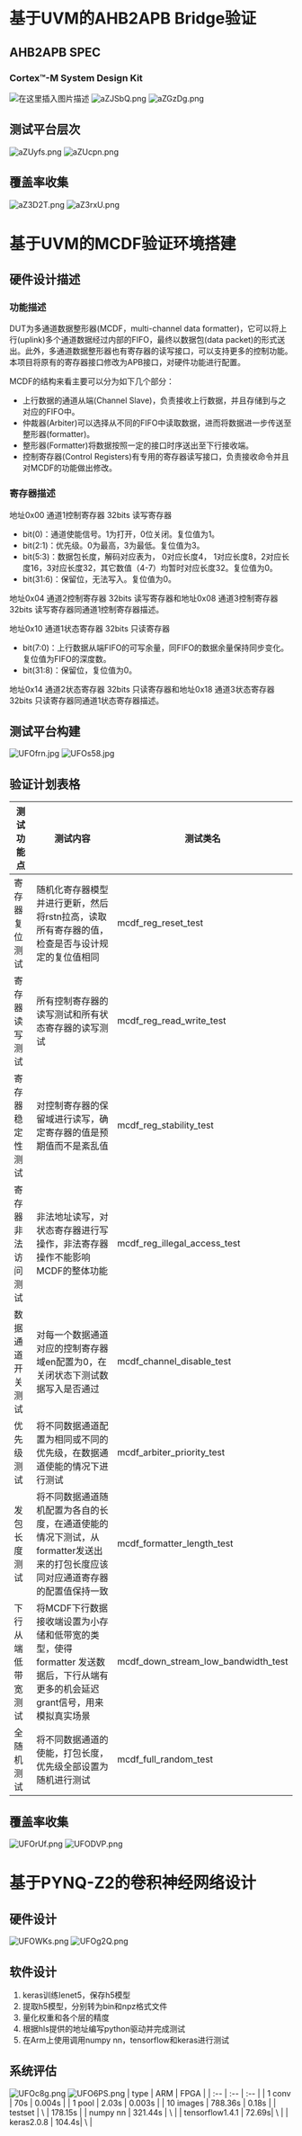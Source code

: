 

# 基于UVM的AHB2APB Bridge验证
## AHB2APB SPEC
### Cortex™-M System Design Kit  
![在这里插入图片描述](https://s1.ax1x.com/2020/07/29/aZ1mt0.png)
![aZJSbQ.png](https://s1.ax1x.com/2020/07/29/aZJSbQ.png)
![aZGzDg.png](https://s1.ax1x.com/2020/07/29/aZGzDg.png)

## 测试平台层次

![aZUyfs.png](https://s1.ax1x.com/2020/07/29/aZUyfs.png)
![aZUcpn.png](https://s1.ax1x.com/2020/07/29/aZUcpn.png)

## 覆盖率收集
![aZ3D2T.png](https://s1.ax1x.com/2020/07/29/aZ3D2T.png)
![aZ3rxU.png](https://s1.ax1x.com/2020/07/29/aZ3rxU.png)

# 基于UVM的MCDF验证环境搭建
## 硬件设计描述
### 功能描述
DUT为多通道数据整形器(MCDF，multi-channel data formatter)，它可以将上行(uplink)多个通道数据经过内部的FIFO，最终以数据包(data packet)的形式送出。此外，多通道数据整形器也有寄存器的读写接口，可以支持更多的控制功能。本项目将原有的寄存器接口修改为APB接口，对硬件功能进行配置。

MCDF的结构来看主要可以分为如下几个部分：

 - 上行数据的通道从端(Channel Slave)，负责接收上行数据，并且存储到与之对应的FIFO中。
 - 仲裁器(Arbiter)可以选择从不同的FIFO中读取数据，进而将数据进一步传送至整形器(formatter)。
 - 整形器(Formatter)将数据按照一定的接口时序送出至下行接收端。
 - 控制寄存器(Control Registers)有专用的寄存器读写接口，负责接收命令并且对MCDF的功能做出修改。
### 寄存器描述
地址0x00 通道1控制寄存器 32bits 读写寄存器
 - bit(0)：通道使能信号。1为打开，0位关闭。复位值为1。
 - bit(2:1)：优先级。0为最高，3为最低。复位值为3。
 - bit(5:3)：数据包长度，解码对应表为， 0对应长度4， 1对应长度8，2对应长度16，3对应长度32，其它数值（4-7）均暂时对应长度32。复位值为0。
 - bit(31:6)：保留位，无法写入。复位值为0。

地址0x04 通道2控制寄存器 32bits 读写寄存器和地址0x08 通道3控制寄存器 32bits 读写寄存器同通道1控制寄存器描述。

 地址0x10 通道1状态寄存器 32bits 只读寄存器
 - bit(7:0)：上行数据从端FIFO的可写余量，同FIFO的数据余量保持同步变化。复位值为FIFO的深度数。
 - bit(31:8)：保留位，复位值为0。

地址0x14 通道2状态寄存器 32bits 只读寄存器和地址0x18 通道3状态寄存器 32bits 只读寄存器同通道1状态寄存器描述。

## 测试平台构建
![UFOfrn.jpg](https://s1.ax1x.com/2020/07/07/UFOfrn.jpg)
![UFOs58.jpg](https://s1.ax1x.com/2020/07/07/UFOs58.jpg)
## 验证计划表格
| 测试功能点 |  测试内容 | 测试类名
|--|--|--|
| 寄存器复位测试 | 随机化寄存器模型并进行更新，然后将rstn拉高，读取所有寄存器的值，检查是否与设计规定的复位值相同 | mcdf_reg_reset_test
| 寄存器读写测试 | 所有控制寄存器的读写测试和所有状态寄存器的读写测试 | mcdf_reg_read_write_test
| 寄存器稳定性测试 | 对控制寄存器的保留域进行读写，确定寄存器的值是预期值而不是紊乱值 | mcdf_reg_stability_test
| 寄存器非法访问测试 | 非法地址读写，对状态寄存器进行写操作，非法寄存器操作不能影响MCDF的整体功能 | mcdf_reg_illegal_access_test
| 数据通道开关测试 | 对每一个数据通道对应的控制寄存器域en配置为0，在关闭状态下测试数据写入是否通过 | mcdf_channel_disable_test
| 优先级测试 | 将不同数据通道配置为相同或不同的优先级，在数据通道使能的情况下进行测试 | mcdf_arbiter_priority_test
| 发包长度测试 | 将不同数据通道随机配置为各自的长度，在通道使能的情况下测试，从formatter发送出来的打包长度应该同对应通道寄存器的配置值保持一致 | mcdf_formatter_length_test
| 下行从端低带宽测试 | 将MCDF下行数据接收端设置为小存储和低带宽的类型，使得formatter 发送数据后，下行从端有更多的机会延迟grant信号，用来模拟真实场景| mcdf_down_stream_low_bandwidth_test
| 全随机测试 | 将不同数据通道的使能，打包长度，优先级全部设置为随机进行测试| mcdf_full_random_test
## 覆盖率收集
![UFOrUf.png](https://s1.ax1x.com/2020/07/29/aZ3uVA.png)
![UFODVP.png](https://s1.ax1x.com/2020/07/07/UFODVP.png)
# 基于PYNQ-Z2的卷积神经网络设计
## 硬件设计
![UFOWKs.png](https://s1.ax1x.com/2020/07/07/UFOWKs.png)
![UFOg2Q.png](https://s1.ax1x.com/2020/07/07/UFOg2Q.png)
## 软件设计
 1. keras训练lenet5，保存h5模型
 2. 提取h5模型，分别转为bin和npz格式文件
 3. 量化权重和各个层的精度
 4. 根据hls提供的地址编写python驱动并完成测试
 5. 在Arm上使用调用numpy nn，tensorflow和keras进行测试
## 系统评估
![UFOc8g.png](https://s1.ax1x.com/2020/07/07/UFOc8g.png)
![UFO6PS.png](https://s1.ax1x.com/2020/07/07/UFO6PS.png)
| type  | ARM | FPGA |
| :-- | :-- | :-- |
| 1 conv  | 70s | 0.004s |
| 1 pool | 2.03s | 0.003s |
| 10 images | 788.36s | 0.18s |
| testset | \ | 178.15s |
| numpy nn | 321.44s  | \ |
| tensorflow1.4.1 |  72.69s| \ |
| keras2.0.8 |  104.4s| \ |
